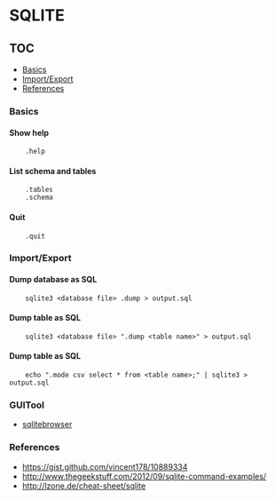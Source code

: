 # SQLITE

## <a id="toc">TOC
* [Basics](#user-content-basics)
* [Import/Export](#import-export)
* [References](#user-content-references)

### <a id="basics"></a>Basics

#### Show help
```
    .help
```

#### List schema and tables

```
    .tables
    .schema
```

#### Quit
```
    .quit
```


### <a id="import-export"></a>Import/Export
#### Dump database as SQL
```
    sqlite3 <database file> .dump > output.sql
```

#### Dump table as SQL
```
    sqlite3 <database file> ".dump <table name>" > output.sql
```

#### Dump table as SQL
```
    echo ".mode csv select * from <table name>;" | sqlite3 > output.sql
```

### GUITool
* [sqlitebrowser](http://sqlitebrowser.org/)

### <a id="references"></a>References
* https://gist.github.com/vincent178/10889334
* http://www.thegeekstuff.com/2012/09/sqlite-command-examples/
* http://lzone.de/cheat-sheet/sqlite

